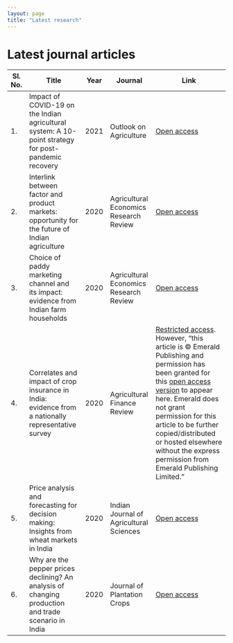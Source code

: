 ```yaml
---
layout: page
title: "Latest research"
---
```

# Latest journal articles #

Sl. No.| Title | Year | Journal | Link
------------ | ------------- | ------------ | ------------- | -------------
1. | Impact of COVID-19 on the Indian agricultural system: A 10-point strategy for post-pandemic recovery | 2021 | Outlook on Agriculture | [Open access](https://journals.sagepub.com/doi/full/10.1177/0030727021989060)
2. | Interlink between factor and product markets: opportunity for the future of Indian agriculture | 2020 | Agricultural Economics Research Review | [Open access](https://ageconsearch.umn.edu/record/310338?ln=en)
3. | Choice of paddy marketing channel and its impact: evidence from Indian farm households | 2020 | Agricultural Economics Research Review | [Open access](https://ageconsearch.umn.edu/record/310324?ln=en)
4. | Correlates and impact of crop insurance in India: evidence from a nationally representative survey | 2020 | Agricultural Finance Review | [Restricted access](https://www.emerald.com/insight/content/doi/10.1108/AFR-03-2020-0034/full/html). However, “this article is © Emerald Publishing and permission has been granted for this [open access version](https://github.com/adeeth07/adeeth07.github.io/files/6682504/AFR-03-2020-0034_aq.1.1.pdf) to appear here. Emerald does not grant permission for this article to be further copied/distributed or hosted elsewhere without the express permission from Emerald Publishing Limited.” 
5. | Price analysis and forecasting for decision making: Insights from wheat markets in India | 2020 | Indian Journal of Agricultural Sciences | [Open access](https://www.researchgate.net/publication/344099764_Price_analysis_and_forecasting_for_decision_making_Insights_from_wheat_markets_in_India)
6. | Why are the pepper prices declining? An analysis of changing production and trade scenario in India | 2020 | Journal of Plantation Crops | [Open access](https://updatepublishing.com/journal/index.php/JPC/article/view/6219)


